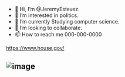 - 👋 Hi, I’m @JeremyEstevez.
- 👀 I’m interested in politics.
- 🌱 I’m currently Studying computer science.
- 💞️ I’m looking to collaborate.
- 📫 How to reach me 000-000-0000


https://www.house.gov/

![image](https://github.com/JeremyEstevez/JeremyEstevez/assets/145026257/02304095-8d38-40ef-8322-605b1ac76e65)
--------------------------------------------------------------------------------------------------------------------------------------------------------------------------------

